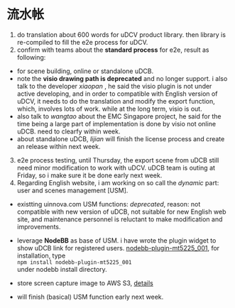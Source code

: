 # 流水帐

1. do translation about 600 words for uDCV product library. then library is re-compiled to fill the e2e process for uDCV.
2. confirm with teams about the **standard process** for e2e, result as following:
 - for scene building, online or standalone uDCB. <br> 
 - note the **visio drawing path is deprecated** and no longer support. i also talk to the developer *xiaopan* , he said the visio plugin is not under active developing, and in order to compatible with English version of uDCV, it needs to do the translation and modify the export function, which, involves lots of work. while at the long term, visio is out.
 - also talk to *wangtao* about the EMC Singapore project, he said for the time being a large part of implementation is done by visio not online uDCB. need to clearfy within week. 
 - about standalone uDCB, *lijian* will finish the license process and create an release within next week.
 
3. e2e process testing, until Thursday, the export scene from uDCB still need minor modification to work with uDCV. uDCB team is outing at Friday, so i make sure it be done early next week.
4. Regarding English website, i am working on so call the *dynamic* part: user and scenes management [USM].
 - existting uinnova.com USM functions: *deprecated*, reason: not compatible with new version of uDCB, not suitable for new English web site, and maintenance personnel is reluctant to make modification and improvements.
 - leverage **NodeBB** as base of USM. i have wrote the plugin widget to show uDCB link for registered users. [nodebb-plugin-mt5225_001](https://www.npmjs.com/package/nodebb-plugin-mt5225_001), for installation, type <br>
 ``` npm install nodebb-plugin-mt5225_001 ```<br>
 under nodebb install directory.

 - store screen capture image to AWS S3,  [details](https://github.com/mt5225/uDCB-srv)
 - will finish (basical) USM function early next week.
 